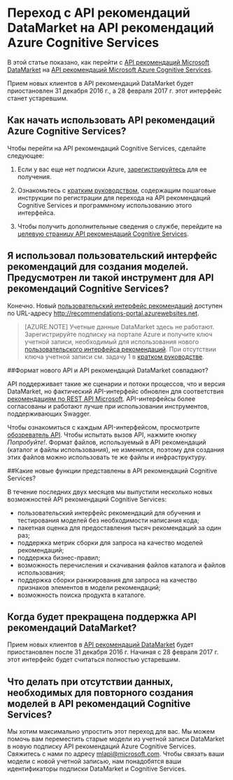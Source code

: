 
<properties
	pageTitle="Переход с API рекомендаций DataMarket на API рекомендаций Azure Cognitive Services| Microsoft Azure"
	description="Рекомендации по машинному обучению Azure: переход на Cognitive Services API рекомендаций"
	services="cognitive-services"
	documentationCenter=""
	authors="luiscabrer"
	manager="paulettm"
	editor="cgronlun"/>

<tags
	ms.service="cognitive-services"
	ms.workload="data-services"
	ms.tgt_pltfrm="na"
	ms.devlang="na"
	ms.topic="article"
	ms.date="09/01/2016"
	ms.author="luisca"/>


# Переход с API рекомендаций DataMarket на API рекомендаций Azure Cognitive Services
В этой статье показано, как перейти с [API рекомендаций Microsoft DataMarket](https://datamarket.azure.com/dataset/amla/recommendations) на [API рекомендаций Microsoft Azure Cognitive Services](https://www.microsoft.com/cognitive-services/ru-RU/recommendations-api).

Прием новых клиентов в API рекомендаций DataMarket будет приостановлен 31 декабря 2016 г., а 28 февраля 2017 г. этот интерфейс станет устаревшим.

## Как начать использовать API рекомендаций Azure Cognitive Services?

Чтобы перейти на API рекомендаций Cognitive Services, сделайте следующее:

1.	Если у вас еще нет подписки Azure, [зарегистрируйтесь](https://portal.azure.com/#create/Microsoft.CognitiveServices/apitype/Recommendations/pricingtier/S1) для ее получения.

1.	Ознакомьтесь с [кратким руководством](cognitive-services-recommendations-quick-start.md), содержащим пошаговые инструкции по регистрации для перехода на API рекомендаций Cognitive Services и программному использованию этого интерфейса.

1.	Чтобы получить дополнительные сведения о службе, перейдите на [целевую страницу API рекомендаций Cognitive Services](https://www.microsoft.com/cognitive-services/ru-RU/recommendations-api).

## Я использовал пользовательский интерфейс рекомендаций для создания моделей. Предусмотрен ли такой инструмент для API рекомендаций Cognitive Services?

Конечно. Новый [пользовательский интерфейс рекомендаций](http://recommendations-portal.azurewebsites.net/) доступен по URL-адресу http://recommendations-portal.azurewebsites.net.

>[AZURE.NOTE] Учетные данные DataMarket здесь не работают. Зарегистрируйте подписку на портале Azure и получите ключ учетной записи, необходимый для использования нового [пользовательского интерфейса рекомендаций](http://recommendations-portal.azurewebsites.net/). При отсутствии ключа учетной записи см. задачу 1 в [кратком руководстве](cognitive-services-recommendations-quick-start.md).

##Формат нового API и API рекомендаций DataMarket совпадают?

API поддерживает такие же сценарии и потоки процессов, что и версия DataMarket, но фактический API-интерфейс обновлен для соответствия [рекомендациям по REST API Microsoft](https://github.com/Microsoft/api-guidelines/blob/master/Guidelines.md). API-интерфейсы более согласованы и работают лучше при использовании инструментов, поддерживающих Swagger.

Чтобы ознакомиться с каждым API-интерфейсом, просмотрите [обозреватель API](https://westus.dev.cognitive.microsoft.com/docs/services/Recommendations.V4.0/operations/56f30d77eda5650db055a3db). Чтобы испытать вызов API, нажмите кнопку *Попробуйте!*. Формат файлов, используемый в API рекомендаций (каталог и файлы использования), не изменился, поэтому для создания этих файлов можно использовать те же файлы и инфраструктуру.

##Какие новые функции представлены в API рекомендаций Cognitive Services?

В течение последних двух месяцев мы выпустили несколько новых возможностей API рекомендаций Cognitive Services:
-	пользовательский интерфейс рекомендаций для обучения и тестирования моделей без необходимости написания кода;
-	пакетная оценка для предоставления тысяч рекомендаций за один раз;
-	поддержка метрик сборки для запроса на качество моделей рекомендаций;
-	поддержка бизнес-правил;
-	возможность перечисления и скачивания файлов каталога и файлов использования;
-	поддержка сборки ранжирования для запроса на качество признаков элементов в модели рекомендаций;
-	возможность поиска продукта в каталоге.

## Когда будет прекращена поддержка API рекомендаций DataMarket?

Прием новых клиентов в [API рекомендаций DataMarket](https://datamarket.azure.com/dataset/amla/recommendations) будет приостановлен после 31 декабря 2016 г. Начиная с 28 февраля 2017 г. этот интерфейс будет считаться полностью устаревшим.

## Что делать при отсутствии данных, необходимых для повторного создания моделей в API рекомендаций Cognitive Services?

Мы хотим максимально упростить этот переход для вас. Мы можем помочь вам переместить старые модели из учетной записи DataMarket в новую подписку API рекомендаций Azure Cognitive Services. Свяжитесь с нами по адресу [mlapi@microsoft.com](mailto://mlapi@microsoft.com). Чтобы связать ваши модели с новой учетной записью, нам понадобятся ваши идентификаторы подписки DataMarket и Cognitive Services.

<!---HONumber=AcomDC_0907_2016-->